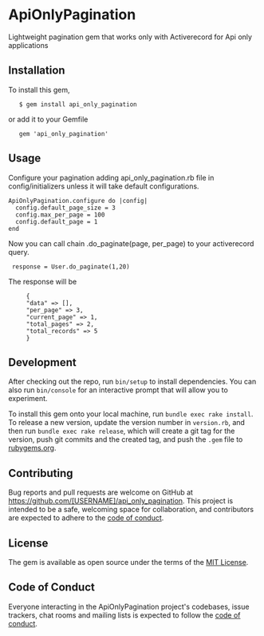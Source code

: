 # ApiOnlyPagination
Lightweight pagination gem that works only with Activerecord for Api only applications
 ## Installation
To install this gem,
```
   $ gem install api_only_pagination
```
or add it to your Gemfile
```
   gem 'api_only_pagination'
```
## Usage

Configure your pagination adding api_only_pagination.rb file in config/initializers unless it will take default configurations.
 
 ```
 ApiOnlyPagination.configure do |config|
   config.default_page_size = 3
   config.max_per_page = 100
   config.default_page = 1
 end
 ```

 Now you can call chain .do_paginate(page, per_page) to your activerecord query.
```
 response = User.do_paginate(1,20)
 ```

 The response will be 

      
         { 
         "data" => [], 
         "per_page" => 3,
         "current_page" => 1,
         "total_pages" => 2,
         "total_records" => 5
         }
         


## Development

After checking out the repo, run `bin/setup` to install dependencies. You can also run `bin/console` for an interactive prompt that will allow you to experiment.

To install this gem onto your local machine, run `bundle exec rake install`. To release a new version, update the version number in `version.rb`, and then run `bundle exec rake release`, which will create a git tag for the version, push git commits and the created tag, and push the `.gem` file to [rubygems.org](https://rubygems.org).

## Contributing

Bug reports and pull requests are welcome on GitHub at https://github.com/[USERNAME]/api_only_pagination. This project is intended to be a safe, welcoming space for collaboration, and contributors are expected to adhere to the [code of conduct](https://github.com/[USERNAME]/api_only_pagination/blob/master/CODE_OF_CONDUCT.md).

## License

The gem is available as open source under the terms of the [MIT License](https://opensource.org/licenses/MIT).

## Code of Conduct

Everyone interacting in the ApiOnlyPagination project's codebases, issue trackers, chat rooms and mailing lists is expected to follow the [code of conduct](https://github.com/[USERNAME]/api_only_pagination/blob/master/CODE_OF_CONDUCT.md).
